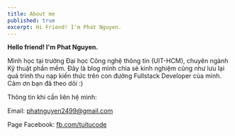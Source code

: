 ```yaml
---
title: About me
published: true
excerpt: Hi Friend! I'm Phat Nguyen.
---
```


**Hello friend! I'm Phat Nguyen.**

Mình học tại trường Đại học Công nghệ thông tin (UIT-HCM), chuyên ngành Kỹ thuật phần mềm. Đây là blog mình chia sẻ kinh nghiệm cũng như lưu lại quá trình thu nạp kiến thức trên con đường Fullstack Developer của mình. Cảm ơn bạn đã theo dõi :)

Thông tin khi cần liên hệ mình:

Email: phatnguyen2499@gmail.com

Page Facebook: [fb.com/tuitucode](https://www.facebook.com/tuitucode)
